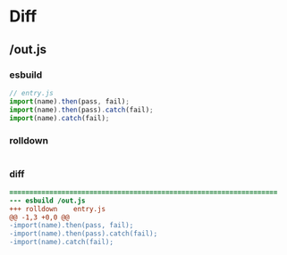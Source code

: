 # Diff
## /out.js
### esbuild
```js
// entry.js
import(name).then(pass, fail);
import(name).then(pass).catch(fail);
import(name).catch(fail);
```
### rolldown
```js


```
### diff
```diff
===================================================================
--- esbuild	/out.js
+++ rolldown	entry.js
@@ -1,3 +0,0 @@
-import(name).then(pass, fail);
-import(name).then(pass).catch(fail);
-import(name).catch(fail);

```
